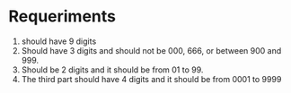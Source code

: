 # Requeriments 

1. should have 9 digits
2. Should have 3 digits and should not be 000, 666, or between 900 and 999. 
3. Should be 2 digits and it should be from 01 to 99. 
4. The third part should have 4 digits and it should be from 0001 to 9999
